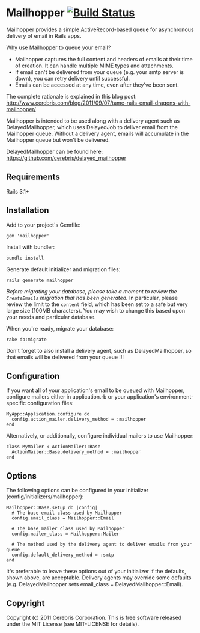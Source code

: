 # Mailhopper  [![Build Status](https://secure.travis-ci.org/cerebris/mailhopper.png)](http://travis-ci.org/cerebris/mailhopper)

Mailhopper provides a simple ActiveRecord-based queue for asynchronous delivery of email in Rails apps.

Why use Mailhopper to queue your email?

 * Mailhopper captures the full content and headers of emails at their time of creation. It can handle multiple MIME types and attachments.
 * If email can't be delivered from your queue (e.g. your smtp server is down), you can retry delivery until successful.
 * Emails can be accessed at any time, even after they've been sent.

The complete rationale is explained in this blog post: http://www.cerebris.com/blog/2011/09/07/tame-rails-email-dragons-with-mailhopper/

Mailhopper is intended to be used along with a delivery agent such as DelayedMailhopper, which uses DelayedJob to deliver email from the Mailhopper queue. Without a delivery agent, emails will accumulate in the Mailhopper queue but won't be delivered.

DelayedMailhopper can be found here: https://github.com/cerebris/delayed_mailhopper

## Requirements

Rails 3.1+

## Installation

Add to your project's Gemfile:

```
gem 'mailhopper'
```

Install with bundler:

```
bundle install
```

Generate default initializer and migration files:

```
rails generate mailhopper
```

*Before migrating your database, please take a moment to review the `CreateEmails` migration that has been generated.* In particular, please review the limit to the `content` field, which has been set to a safe but very large size (100MB characters). You may wish to change this based upon your needs and particular database.

When you're ready, migrate your database:

```
rake db:migrate
```

Don't forget to also install a delivery agent, such as DelayedMailhopper, so that emails will be delivered from your queue !!!
  
## Configuration

If you want all of your application's email to be queued with Mailhopper, configure mailers either in application.rb or your application's environment-specific configuration files:

```
MyApp::Application.configure do
  config.action_mailer.delivery_method = :mailhopper
end
```

Alternatively, or additionally, configure individual mailers to use Mailhopper:

```
class MyMailer < ActionMailer::Base
  ActionMailer::Base.delivery_method = :mailhopper
end
```

## Options

The following options can be configured in your initializer (config/initializers/mailhopper):

```
Mailhopper::Base.setup do |config|
  # The base email class used by Mailhopper
  config.email_class = Mailhopper::Email

  # The base mailer class used by Mailhopper
  config.mailer_class = Mailhopper::Mailer

  # The method used by the delivery agent to deliver emails from your queue
  config.default_delivery_method = :smtp
end
```

It's preferable to leave these options out of your initializer if the defaults, shown above, are acceptable. Delivery agents may override some defaults (e.g. DelayedMailhopper sets email_class = DelayedMailhopper::Email).

## Copyright

Copyright (c) 2011 Cerebris Corporation. This is free software released under the MIT License (see MIT-LICENSE for details).
